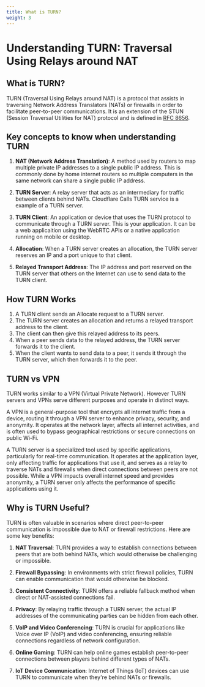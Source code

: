 ```yaml
---
title: What is TURN?
weight: 3
---
```


# Understanding TURN: Traversal Using Relays around NAT

## What is TURN?

TURN (Traversal Using Relays around NAT) is a protocol that assists in traversing Network Address Translators (NATs) or firewalls in order to facilitate peer-to-peer communications. It is an extension of the STUN (Session Traversal Utilities for NAT) protocol and is defined in [RFC 8656](https://datatracker.ietf.org/doc/html/rfc8656).

## Key concepts to know when understanding TURN

1. **NAT (Network Address Translation)**: A method used by routers to map multiple private IP addresses to a single public IP address. This is commonly done by home internet routers so multiple computers in the same network can share a single public IP address.

2. **TURN Server**: A relay server that acts as an intermediary for traffic between clients behind NATs. Cloudflare Calls TURN service is a example of a TURN server.

3. **TURN Client**: An application or device that uses the TURN protocol to communicate through a TURN server. This is your application. It can be a web applicaition using the WebRTC APIs or a native application running on mobile or desktop.

4. **Allocation**: When a TURN server creates an allocation, the TURN server reserves an IP and a port unique to that client.

5. **Relayed Transport Address**: The IP address and port reserved on the TURN server that others on the Internet can use to send data to the TURN client.

## How TURN Works

1. A TURN client sends an Allocate request to a TURN server.
2. The TURN server creates an allocation and returns a relayed transport address to the client.
3. The client can then give this relayed address to its peers.
4. When a peer sends data to the relayed address, the TURN server forwards it to the client.
5. When the client wants to send data to a peer, it sends it through the TURN server, which then forwards it to the peer.


## TURN vs VPN
TURN works similar to a VPN (Virtual Private Network). However TURN servers and VPNs serve different purposes and operate in distinct ways. 

A VPN is a general-purpose tool that encrypts all internet traffic from a device, routing it through a VPN server to enhance privacy, security, and anonymity. It operates at the network layer, affects all internet activities, and is often used to bypass geographical restrictions or secure connections on public Wi-Fi.

A TURN server is a specialized tool used by specific applications, particularly for real-time communication. It operates at the application layer, only affecting traffic for applications that use it, and serves as a relay to traverse NATs and firewalls when direct connections between peers are not possible. While a VPN impacts overall internet speed and provides anonymity, a TURN server only affects the performance of specific applications using it.

## Why is TURN Useful?

TURN is often valuable in scenarios where direct peer-to-peer communication is impossible due to NAT or firewall restrictions. Here are some key benefits:

1. **NAT Traversal**: TURN provides a way to establish connections between peers that are both behind NATs, which would otherwise be challenging or impossible.

2. **Firewall Bypassing**: In environments with strict firewall policies, TURN can enable communication that would otherwise be blocked.

3. **Consistent Connectivity**: TURN offers a reliable fallback method when direct or NAT-assisted connections fail.

4. **Privacy**: By relaying traffic through a TURN server, the actual IP addresses of the communicating parties can be hidden from each other.

5. **VoIP and Video Conferencing**: TURN is crucial for applications like Voice over IP (VoIP) and video conferencing, ensuring reliable connections regardless of network configuration.

6. **Online Gaming**: TURN can help online games establish peer-to-peer connections between players behind different types of NATs.

7. **IoT Device Communication**: Internet of Things (IoT) devices can use TURN to communicate when they're behind NATs or firewalls.